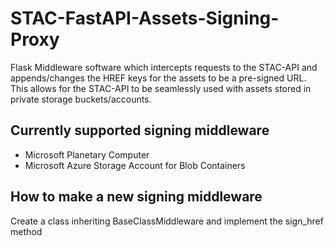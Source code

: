 # STAC-FastAPI-Assets-Signing-Proxy
Flask Middleware software which intercepts requests to the STAC-API and appends/changes the HREF keys for the assets to be a pre-signed URL. This allows for the STAC-API to be seamlessly used with assets stored in private storage buckets/accounts.

## Currently supported signing middleware
- Microsoft Planetary Computer
- Microsoft Azure Storage Account for Blob Containers

## How to make a new signing middleware
Create a class inheriting BaseClassMiddleware and implement the sign_href method


